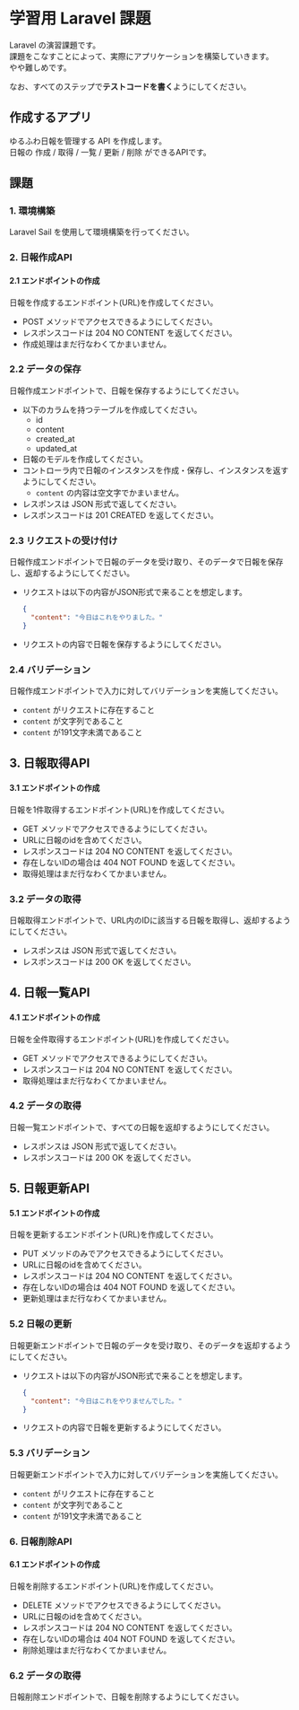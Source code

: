 # 学習用 Laravel 課題
Laravel の演習課題です。  
課題をこなすことによって、実際にアプリケーションを構築していきます。  
やや難しめです。

なお、すべてのステップで**テストコードを書く**ようにしてください。

## 作成するアプリ
ゆるふわ日報を管理する API を作成します。  
日報の 作成 / 取得 / 一覧 / 更新 / 削除 ができるAPIです。

## 課題
### 1. 環境構築
Laravel Sail を使用して環境構築を行ってください。

### 2. 日報作成API
#### 2.1 エンドポイントの作成
日報を作成するエンドポイント(URL)を作成してください。
- POST メソッドでアクセスできるようにしてください。
- レスポンスコードは 204 NO CONTENT を返してください。
- 作成処理はまだ行なわくてかまいません。

### 2.2 データの保存
日報作成エンドポイントで、日報を保存するようにしてください。
- 以下のカラムを持つテーブルを作成してください。
  - id
  - content
  - created_at
  - updated_at
- 日報のモデルを作成してください。
- コントローラ内で日報のインスタンスを作成・保存し、インスタンスを返すようにしてください。
  - `content` の内容は空文字でかまいません。
- レスポンスは JSON 形式で返してください。
- レスポンスコードは 201 CREATED を返してください。

### 2.3 リクエストの受け付け
日報作成エンドポイントで日報のデータを受け取り、そのデータで日報を保存し、返却するようにしてください。
- リクエストは以下の内容がJSON形式で来ることを想定します。

  ```json
  {
    "content": "今日はこれをやりました。"
  }
  ```

- リクエストの内容で日報を保存するようにしてください。

### 2.4 バリデーション
日報作成エンドポイントで入力に対してバリデーションを実施してください。
- `content` がリクエストに存在すること
- `content` が文字列であること
- `content` が191文字未満であること

## 3. 日報取得API
#### 3.1 エンドポイントの作成
日報を1件取得するエンドポイント(URL)を作成してください。
- GET メソッドでアクセスできるようにしてください。
- URLに日報のidを含めてください。
- レスポンスコードは 204 NO CONTENT を返してください。
- 存在しないIDの場合は 404 NOT FOUND を返してください。
- 取得処理はまだ行なわくてかまいません。

### 3.2 データの取得
日報取得エンドポイントで、URL内のIDに該当する日報を取得し、返却するようにしてください。
- レスポンスは JSON 形式で返してください。
- レスポンスコードは 200 OK を返してください。

## 4. 日報一覧API
#### 4.1 エンドポイントの作成
日報を全件取得するエンドポイント(URL)を作成してください。
- GET メソッドでアクセスできるようにしてください。
- レスポンスコードは 204 NO CONTENT を返してください。
- 取得処理はまだ行なわくてかまいません。

### 4.2 データの取得
日報一覧エンドポイントで、すべての日報を返却するようにしてください。
- レスポンスは JSON 形式で返してください。
- レスポンスコードは 200 OK を返してください。

## 5. 日報更新API
#### 5.1 エンドポイントの作成
日報を更新するエンドポイント(URL)を作成してください。
- PUT メソッドのみでアクセスできるようにしてください。
- URLに日報のidを含めてください。
- レスポンスコードは 204 NO CONTENT を返してください。
- 存在しないIDの場合は 404 NOT FOUND を返してください。
- 更新処理はまだ行なわくてかまいません。

### 5.2 日報の更新
日報更新エンドポイントで日報のデータを受け取り、そのデータを返却するようにしてください。
- リクエストは以下の内容がJSON形式で来ることを想定します。

  ```json
  {
    "content": "今日はこれをやりませんでした。"
  }
  ```

- リクエストの内容で日報を更新するようにしてください。

### 5.3 バリデーション
日報更新エンドポイントで入力に対してバリデーションを実施してください。
- `content` がリクエストに存在すること
- `content` が文字列であること
- `content` が191文字未満であること

### 6. 日報削除API
#### 6.1 エンドポイントの作成
日報を削除するエンドポイント(URL)を作成してください。
- DELETE メソッドでアクセスできるようにしてください。
- URLに日報のidを含めてください。
- レスポンスコードは 204 NO CONTENT を返してください。
- 存在しないIDの場合は 404 NOT FOUND を返してください。
- 削除処理はまだ行なわくてかまいません。

### 6.2 データの取得
日報削除エンドポイントで、日報を削除するようにしてください。
